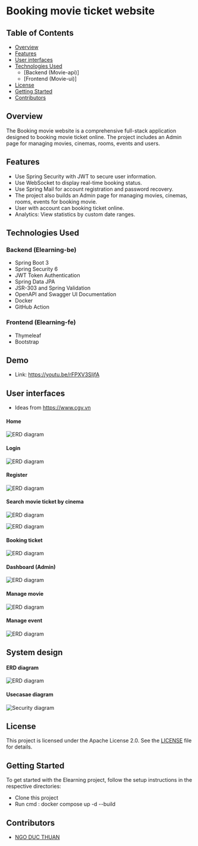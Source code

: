# Booking movie ticket website

## Table of Contents

- [Overview](#overview)
- [Features](#features)
- [User interfaces](#features)
- [Technologies Used](#technologies-used)
    - [Backend (Movie-api)]
    - [Frontend (Movie-ui)]
- [License](#license)
- [Getting Started](#getting-started)
- [Contributors](#contributors)

## Overview

The Booking movie website is a comprehensive full-stack application designed to booking movie ticket online. The project includes an Admin page for managing movies, cinemas, rooms, events and users. 
## Features
- Use Spring Security with JWT to secure user information.
- Use WebSocket to display real-time booking status.
- Use Spring Mail for account registration and password recovery.
- The project also builds an Admin page for managing movies, cinemas, rooms, events for booking movie.
- User with account can booking ticket online.
- Analytics: View statistics by custom date ranges.

## Technologies Used

### Backend (Elearning-be)

- Spring Boot 3
- Spring Security 6
- JWT Token Authentication
- Spring Data JPA
- JSR-303 and Spring Validation
- OpenAPI and Swagger UI Documentation
- Docker
- GitHub Action

### Frontend (Elearning-fe)

- Thymeleaf
- Bootstrap

## Demo
- Link: https://youtu.be/rFPXV3SIjfA

## User interfaces
- Ideas from https://www.cgv.vn

#### Home 
![ERD diagram](screenshots/Home.png)

#### Login
![ERD diagram](screenshots/Login.png)

#### Register
![ERD diagram](screenshots/Register.png)

#### Search movie ticket by cinema
![ERD diagram](screenshots/searchCinema1.png)

![ERD diagram](screenshots/searchCinema2.png)

#### Booking ticket
![ERD diagram](screenshots/bookingMovive.png)

#### Dashboard (Admin)
![ERD diagram](screenshots/Dashboard.png)

#### Manage movie
![ERD diagram](screenshots/ManageMovie.png)

#### Manage event
![ERD diagram](screenshots/ManageEvent.png)

## System design

#### ERD diagram
![ERD diagram](screenshots/ERD-diagram.png)

#### Usecasae diagram
![Security diagram](screenshots/Usecase-movie-diagram.png)




## License

This project is licensed under the Apache License 2.0. See the [LICENSE](LICENSE) file for details.

## Getting Started

To get started with the Elearning project, follow the setup instructions in the respective directories:
- Clone this project
- Run cmd : docker compose up -d --build

## Contributors

- [NGO DUC THUAN](https://github.com/guma2k2)


